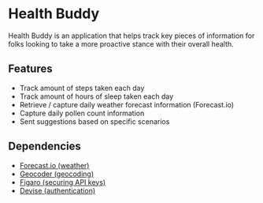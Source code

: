# Health Buddy
Health Buddy is an application that helps track key pieces of information for folks looking to take a more proactive stance with their overall health.

## Features
* Track amount of steps taken each day
* Track amount of hours of sleep taken each day
* Retrieve / capture daily weather forecast information (Forecast.io)
* Capture daily pollen count information
* Sent suggestions based on specific scenarios

## Dependencies
* [Forecast.io (weather)](https://github.com/darkskyapp/forecast-ruby)
* [Geocoder (geocoding)](https://github.com/alexreisner/geocoder)
* [Figaro (securing API keys)](https://github.com/laserlemon/figaro)
* [Devise (authentication)](https://github.com/plataformatec/devise)
